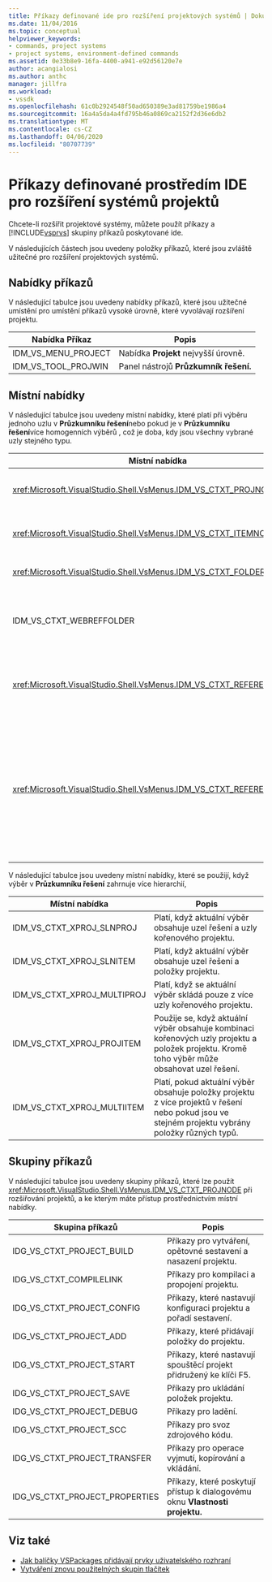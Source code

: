 ```yaml
---
title: Příkazy definované ide pro rozšíření projektových systémů | Dokumenty společnosti Microsoft
ms.date: 11/04/2016
ms.topic: conceptual
helpviewer_keywords:
- commands, project systems
- project systems, environment-defined commands
ms.assetid: 0e33b8e9-16fa-4400-a941-e92d56120e7e
author: acangialosi
ms.author: anthc
manager: jillfra
ms.workload:
- vssdk
ms.openlocfilehash: 61c0b2924548f50ad650389e3ad81759be1986a4
ms.sourcegitcommit: 16a4a5da4a4fd795b46a0869ca2152f2d36e6db2
ms.translationtype: MT
ms.contentlocale: cs-CZ
ms.lasthandoff: 04/06/2020
ms.locfileid: "80707739"
---
```

# <a name="ide-defined-commands-for-extending-project-systems"></a>Příkazy definované prostředím IDE pro rozšíření systémů projektů
Chcete-li rozšířit projektové systémy, můžete použít příkazy a [!INCLUDE[vsprvs](../../code-quality/includes/vsprvs_md.md)] skupiny příkazů poskytované ide.

 V následujících částech jsou uvedeny položky příkazů, které jsou zvláště užitečné pro rozšíření projektových systémů.

## <a name="command-menus"></a>Nabídky příkazů
 V následující tabulce jsou uvedeny nabídky příkazů, které jsou užitečné umístění pro umístění příkazů vysoké úrovně, které vyvolávají rozšíření projektu.

|Nabídka Příkaz|Popis|
|------------------|-----------------|
|IDM_VS_MENU_PROJECT|Nabídka **Projekt** nejvyšší úrovně.|
|IDM_VS_TOOL_PROJWIN|Panel nástrojů **Průzkumník řešení.**|

## <a name="shortcut-menus"></a>Místní nabídky
 V následující tabulce jsou uvedeny místní nabídky, které platí při výběru jednoho uzlu v **Průzkumníku řešení**nebo pokud je v **Průzkumníku řešení**více homogenních výběrů , což je doba, kdy jsou všechny vybrané uzly stejného typu.

|Místní nabídka|Popis|
|-------------------|-----------------|
|<xref:Microsoft.VisualStudio.Shell.VsMenus.IDM_VS_CTXT_PROJNODE>|Použije se, když je vybrán uzel projektu.|
|<xref:Microsoft.VisualStudio.Shell.VsMenus.IDM_VS_CTXT_ITEMNODE>|Použije se, když je vybrán soubor.|
|<xref:Microsoft.VisualStudio.Shell.VsMenus.IDM_VS_CTXT_FOLDERNODE>|Použije se při výběru složky.|
|IDM_VS_CTXT_WEBREFFOLDER|Použije se, když je vybrána složka Webový odkaz.|
|<xref:Microsoft.VisualStudio.Shell.VsMenus.IDM_VS_CTXT_REFERENCEROOT>|Platí, když je vybrán kořenový uzel odkazů s názvem "Reference".|
|<xref:Microsoft.VisualStudio.Shell.VsMenus.IDM_VS_CTXT_REFERENCE>|Platí, když jsou vybrány referenční uzly; patří mezi ně pouze odkazy na sestavení, COM a projekt. Neobsahuje webové odkazy.|

 V následující tabulce jsou uvedeny místní nabídky, které se použijí, když výběr v **Průzkumníku řešení** zahrnuje více hierarchií,

|Místní nabídka|Popis|
|-------------------|-----------------|
|IDM_VS_CTXT_XPROJ_SLNPROJ|Platí, když aktuální výběr obsahuje uzel řešení a uzly kořenového projektu.|
|IDM_VS_CTXT_XPROJ_SLNITEM|Platí, když aktuální výběr obsahuje uzel řešení a položky projektu.|
|IDM_VS_CTXT_XPROJ_MULTIPROJ|Platí, když se aktuální výběr skládá pouze z více uzly kořenového projektu.|
|IDM_VS_CTXT_XPROJ_PROJITEM|Použije se, když aktuální výběr obsahuje kombinaci kořenových uzly projektu a položek projektu. Kromě toho výběr může obsahovat uzel řešení.|
|IDM_VS_CTXT_XPROJ_MULTIITEM|Platí, pokud aktuální výběr obsahuje položky projektu z více projektů v řešení nebo pokud jsou ve stejném projektu vybrány položky různých typů.|

## <a name="command-groups"></a>Skupiny příkazů
 V následující tabulce jsou uvedeny skupiny příkazů, které lze použít <xref:Microsoft.VisualStudio.Shell.VsMenus.IDM_VS_CTXT_PROJNODE> při rozšiřování projektů, a ke kterým máte přístup prostřednictvím místní nabídky.

|Skupina příkazů|Popis|
|-------------------|-----------------|
|IDG_VS_CTXT_PROJECT_BUILD|Příkazy pro vytváření, opětovné sestavení a nasazení projektu.|
|IDG_VS_CTXT_COMPILELINK|Příkazy pro kompilaci a propojení projektu.|
|IDG_VS_CTXT_PROJECT_CONFIG|Příkazy, které nastavují konfiguraci projektu a pořadí sestavení.|
|IDG_VS_CTXT_PROJECT_ADD|Příkazy, které přidávají položky do projektu.|
|IDG_VS_CTXT_PROJECT_START|Příkazy, které nastavují spouštěcí projekt přidružený ke klíči F5.|
|IDG_VS_CTXT_PROJECT_SAVE|Příkazy pro ukládání položek projektu.|
|IDG_VS_CTXT_PROJECT_DEBUG|Příkazy pro ladění.|
|IDG_VS_CTXT_PROJECT_SCC|Příkazy pro svoz zdrojového kódu.|
|IDG_VS_CTXT_PROJECT_TRANSFER|Příkazy pro operace vyjmutí, kopírování a vkládání.|
|IDG_VS_CTXT_PROJECT_PROPERTIES|Příkazy, které poskytují přístup k dialogovému oknu **Vlastnosti projektu.**|

## <a name="see-also"></a>Viz také

- [Jak balíčky VSPackages přidávají prvky uživatelského rozhraní](../../extensibility/internals/how-vspackages-add-user-interface-elements.md)
- [Vytváření znovu použitelných skupin tlačítek](../../extensibility/creating-reusable-groups-of-buttons.md)
